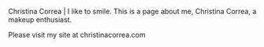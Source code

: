Christina Correa | I like to smile.
This is a page about me, Christina Correa, a makeup enthusiast.

Please visit my site at christinacorrea.com 
